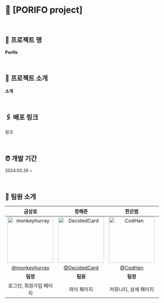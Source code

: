 # 🐬 [PORIFO project]

<br>

## 📌 프로젝트 명
**Porifo**


<br>

## 📌 프로젝트 소개

**소개**


<br>

## 🖇️ 배포 링크

링크

<br>

## ⏰ 개발 기간

2024.03.26 ~


<br>

## 🍑 팀원 소개

|                  **금상호**                  |             **정해준**             |                 **한은범**                 |               **이지은**                |
| :------------------------------------------: | :--------------------------------: | :----------------------------------------: | :-------------------------------------: |
| <a href="https://github.com/monkeyhurray"><img src="https://github.com/monkeyhurray.png" alt="monkeyhurray" width="150" height="150" border="0"></a> | <a href="https://github.com/DecidedCard"><img src="https://github.com/DecidedCard.png" alt="DecidedCard" width="150" height="150" border="0" /></a> | <a href="https://github.com/CodHan"><img src="https://github.com/CodHan.png" alt="CodHan" width="150" height="150" border="0"></a> |<a href="https://github.com/leejieun2023"><img src="https://github.com/leejieun2023.png" alt="leejieun2023" width="150" height="150" border="0"></a> |
| [@monkeyhurray](https://github.com/monkeyhurray) | [@DecidedCard](https://github.com/DecidedCard) | [@CodHan](https://github.com/CodHan) | [@leejieun2023](https://github.com/leejieun2023)|
|                     **팀장**                     |                **팀원**                |                    **팀장**                    |                  **팀원**                  |
|                   로그인, 회원가입 페이지                   |              마이 페이지            |                  커뮤니티, 상세 페이지                 |                메인, 소개 페이지,<br>Readme 작성                |


